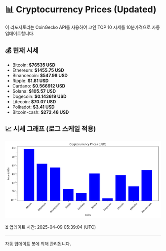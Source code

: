 
# 📊 Cryptocurrency Prices (Updated)

이 리포지토리는 CoinGecko API를 사용하여 코인 TOP 10 시세를 10분가격으로 자동 업데이트합니다.

## 💰 현재 시세
- Bitcoin: **$76535 USD**
- Ethereum: **$1455.75 USD**
- Binancecoin: **$547.98 USD**
- Ripple: **$1.81 USD**
- Cardano: **$0.566912 USD**
- Solana: **$105.57 USD**
- Dogecoin: **$0.143619 USD**
- Litecoin: **$70.07 USD**
- Polkadot: **$3.41 USD**
- Bitcoin-cash: **$272.48 USD**

## 📈 시세 그래프 (로그 스케일 적용)
![Crypto Prices](crypto_prices.png)

⏳ 업데이트 시간: 2025-04-09 05:39:04 (UTC)

---
자동 업데이트 봇에 의해 관리됩니다.
